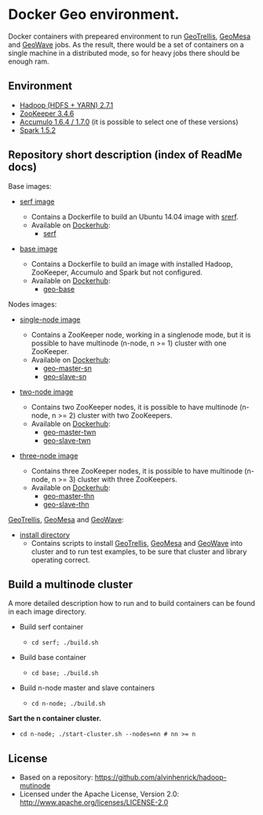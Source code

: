 # Docker Geo environment.

Docker containers with prepeared environment to run [GeoTrellis](https://github.com/geotrellis/geotrellis), [GeoMesa](https://github.com/geotrellis/geotrellis) and [GeoWave](https://github.com/ngageoint/geowave/) jobs.
As the result, there would be a set of containers on a single machine in a distributed mode, so for heavy jobs there should be enough ram.

## Environment

* [Hadoop (HDFS + YARN) 2.7.1](https://hadoop.apache.org/)
* [ZooKeeper 3.4.6](https://zookeeper.apache.org/)
* [Accumulo 1.6.4 / 1.7.0](https://accumulo.apache.org/) (it is possible to select one of these versions)
* [Spark 1.5.2](http://spark.apache.org/)

## Repository short description (index of ReadMe docs)

Base images:

* [serf image](./serf)
  * Contains a Dockerfile to build an Ubuntu 14.04 image with [srerf](https://www.serfdom.io/).
  * Available on [Dockerhub](https://hub.docker.com/): 
    * [serf](https://hub.docker.com/r/daunnc/serf/)

* [base image](./base)
  * Contains a Dockerfile to build an image with installed Hadoop, ZooKeeper, Accumulo and Spark but not configured.
  * Available on [Dockerhub](https://hub.docker.com/): 
    * [geo-base](https://hub.docker.com/r/daunnc/geo-base/)

Nodes images:

* [single-node image](./single-node)
  * Contains a ZooKeeper node, working in a singlenode mode, but it is possible to have multinode (n-node, n >= 1) cluster with one ZooKeeper.
  * Available on [Dockerhub](https://hub.docker.com/): 
    * [geo-master-sn](https://hub.docker.com/r/daunnc/geo-master-sn/)
    * [geo-slave-sn](https://hub.docker.com/r/daunnc/geo-slave-sn/)

* [two-node image](./two-node)
  * Contains two ZooKeeper nodes, it is possible to have multinode (n-node, n >= 2) cluster with two ZooKeepers.
  * Available on [Dockerhub](https://hub.docker.com/): 
    * [geo-master-twn](https://hub.docker.com/r/daunnc/geo-master-twn/)
    * [geo-slave-twn](https://hub.docker.com/r/daunnc/geo-slave-twn/)

* [three-node image](./three-node)
  * Contains three ZooKeeper nodes, it is possible to have multinode (n-node, n >= 3) cluster with three ZooKeepers.
  * Available on [Dockerhub](https://hub.docker.com/): 
    * [geo-master-thn](https://hub.docker.com/r/daunnc/geo-master-thn/)
    * [geo-slave-thn](https://hub.docker.com/r/daunnc/geo-slave-thn/)

[GeoTrellis](https://github.com/geotrellis/geotrellis), [GeoMesa](https://github.com/geotrellis/geotrellis) and [GeoWave](https://github.com/ngageoint/geowave/): 

* [install directory](./install)
  * Contains scripts to install [GeoTrellis](https://github.com/geotrellis/geotrellis), [GeoMesa](https://github.com/geotrellis/geotrellis) and [GeoWave](https://github.com/ngageoint/geowave/) into cluster and to run test examples, to be sure that cluster and library operating correct.

## Build a multinode cluster

A more detailed description how to run and to build containers can be found in each image directory.

* Build serf container
  * `cd serf; ./build.sh`

* Build base container
  * `cd base; ./build.sh`

* Build n-node master and slave containers
  * `cd n-node; ./build.sh`

**Sart the n container cluster.**

 * `cd n-node; ./start-cluster.sh --nodes=nn # nn >= n`
     
## License

* Based on a repository: https://github.com/alvinhenrick/hadoop-mutinode
* Licensed under the Apache License, Version 2.0: http://www.apache.org/licenses/LICENSE-2.0